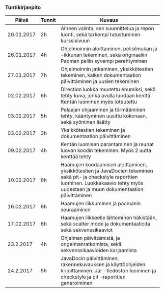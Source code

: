 ### Tuntikirjanpito
Päivä | Tunnit | Kuvaus
--------------- | ----- | ------
20.01.2017 | 2h | Aiheen valinta, sen suunnittelua ja repon luonti, sekä tarkempi tutustuminen kurssisivuun
26.01.2017 | 4h | Ohjelmoinnin aloittaminen, pelisilmukan ja -ikkunan tekeminen, sekä originaaliin Pacman peliin syvempi perehtyminen
27.01.2017 | 7h | Ohjelmoinnin jatkaminen, yksikkötestien tekeminen, kaiken dokumentaation päivittäminen ja uusien tekeminen
02.02.2017 | 6h | Direction luokka muutettu enumiksi, sekä tehty kuva, jonka avulla luodaan kenttä. Kentän luominen myös toteutettu
03.02.2017 | 5h | Pelaajan ohjaaminen ja törmääminen tehty, kääntyminen uusittu kokonaan, sekä syöminen lisätty
03.02.2017 | 3h | Yksikkötestien tekeminen ja dokumentaation päivittäminen
09.02.2017 | 4h | Kentän luomisen parantaminen ja reunat luovan koodin tekeminen. Myös 2 uutta kenttää tehty
10.02.2017 | 6h | Haamujen koodaamisen aloittaminen, yksikkötestien ja JavaDocien tekeminen sekä pit- ja checkstyle raporttien luominen. Luokkakaavio tehty myös uudestaan ja muun dokumentaation päivittäminen
16.02.2017 | 6h | Haamujen liikkuminen ja pacmanin seuraaminen
17.02.2017 | 6h | Haamujen liikkeelle lähteminen häkistään, sekä scatter mode ja dokumentaatioita sekä sekvenssikaaviot
23.2.2017 | 4h | Ohjelman päivittämistä, ja ongelmanratkomista, sekä sekvenssikaavioiden korjaamista
24.2.2017 | 5h | JavaDocin päivittäminen, rakennekuvauksen ja käyttöohjeiden kirjoittaminen. Jar -tiedoston luominen ja checkstyle ja pit -raporttien generoiminen